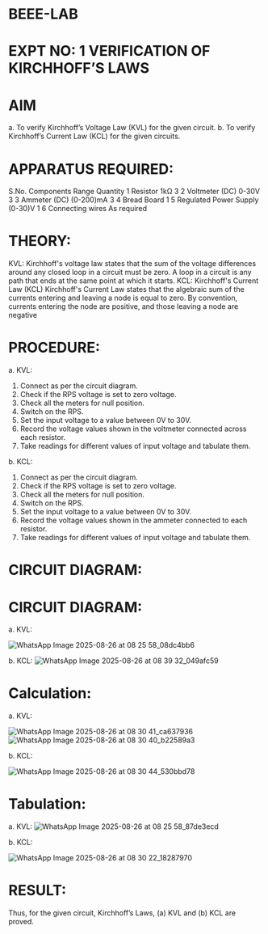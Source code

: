 # BEEE-LAB
# EXPT NO: 1	VERIFICATION OF KIRCHHOFF’S LAWS
# AIM
a.   To verify Kirchhoff’s Voltage Law (KVL) for the given circuit. 
b.   To verify Kirchhoff’s Current Law (KCL) for the given circuits.

# APPARATUS REQUIRED:
S.No.	Components	Range	Quantity
1	Resistor	1kΩ	3
2	Voltmeter (DC)	0-30V	3
3	Ammeter (DC)	(0-200)mA	3
4	Bread Board		1
5	Regulated Power Supply	(0-30)V	1
6	Connecting wires		As required

# THEORY:
KVL: Kirchhoff's voltage law states that the sum of the voltage differences around any closed loop in a circuit must be zero. A loop in a circuit is any path that ends at the same point at which it starts.
KCL:
Kirchhoff's Current Law (KCL) Kirchhoff's Current Law states that the algebraic sum of the currents entering and leaving a node is equal to zero. By convention, currents entering the node are positive, and those leaving a node are negative


# PROCEDURE:
a.   KVL:
1.   Connect as per the circuit diagram.
2.   Check if the RPS voltage is set to zero voltage.
3.   Check all the meters for null position.
4.   Switch on the RPS.
5.   Set the input voltage to a value between 0V to 30V.
6.   Record the voltage values shown in the voltmeter connected across each resistor.
7.   Take readings for different values of input voltage and tabulate them.


b.  KCL:
1.   Connect as per the circuit diagram.
2.   Check if the RPS voltage is set to zero voltage.
3.   Check all the meters for null position.
4.   Switch on the RPS.
5.   Set the input voltage to a value between 0V to 30V.
6.   Record the voltage values shown in the ammeter connected to each resistor.
7.   Take readings for different values of input voltage and tabulate them. 
# CIRCUIT DIAGRAM:

# CIRCUIT DIAGRAM:


a.   KVL:
 
![WhatsApp Image 2025-08-26 at 08 25 58_08dc4bb6](https://github.com/user-attachments/assets/b169911b-1566-479b-9b34-19c514e15241)


b.  KCL:
 ![WhatsApp Image 2025-08-26 at 08 39 32_049afc59](https://github.com/user-attachments/assets/c4579ded-2388-4d38-8393-ea320224ae83)


# Calculation:

a.   KVL:
 
![WhatsApp Image 2025-08-26 at 08 30 41_ca637936](https://github.com/user-attachments/assets/9c666aa9-29a3-425c-9c49-a88114f5cbb6)
![WhatsApp Image 2025-08-26 at 08 30 40_b22589a3](https://github.com/user-attachments/assets/5f3dfded-af08-4c12-a81a-fd2112769814)



b.  KCL:

![WhatsApp Image 2025-08-26 at 08 30 44_530bbd78](https://github.com/user-attachments/assets/c1998dca-5c96-4c90-b6bb-cd19a3926af4)



# Tabulation:

a.   KVL:
 ![WhatsApp Image 2025-08-26 at 08 25 58_87de3ecd](https://github.com/user-attachments/assets/078c2f32-3982-4710-8ef1-ff7cf35091f3)



b.  KCL:

![WhatsApp Image 2025-08-26 at 08 30 22_18287970](https://github.com/user-attachments/assets/ea720b0d-df23-4068-8e9b-977db747bc0d)



# RESULT:

Thus, for the given circuit, Kirchhoff’s Laws, (a) KVL and (b) KCL are proved.
